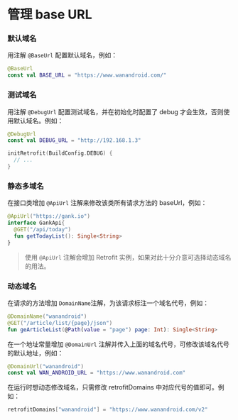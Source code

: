 # 管理 base URL

### 默认域名

用注解 `@BaseUrl` 配置默认域名，例如：

```kotlin
@BaseUrl
const val BASE_URL = "https://www.wanandroid.com/"
```

### 测试域名

用注解 `@DebugUrl` 配置测试域名，并在初始化时配置了 debug 才会生效，否则使用默认域名。例如：

```kotlin
@DebugUrl
const val DEBUG_URL = "http://192.168.1.3"
```

```kotlin
initRetrofit(BuildConfig.DEBUG) {
  // ...
}
```

### 静态多域名

在接口类增加 `@ApiUrl` 注解来修改该类所有请求方法的 baseUrl，例如：

```kotlin
@ApiUrl("https://gank.io")
interface GankApi{
  @GET("/api/today")
  fun getTodayList(): Single<String>
}
```

> 使用 `@ApiUrl` 注解会增加 Retrofit 实例，如果对此十分介意可选择动态域名的用法。

### 动态域名

在请求的方法增加 `DomainName`注解，为该请求标注一个域名代号，例如：

```kotlin
@DomainName("wanandroid")
@GET("/article/list/{page}/json")
fun geArticleList(@Path(value = "page") page: Int): Single<String>
```

在一个地址常量增加 `@DomainUrl` 注解并传入上面的域名代号，可修改该域名代号的默认地址，例如：

```kotlin
@DomainUrl("wanandroid")
const val WAN_ANDROID_URL = "https://www.wanandroid.com"
```

在运行时想动态修改域名，只需修改 retrofitDomains 中对应代号的值即可。例如：

```kotlin
retrofitDomains["wanandroid"] = "https://www.wanandroid.com/v2"
```
